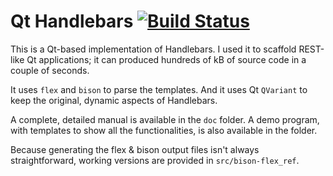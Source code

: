 # Qt Handlebars [![Build Status](https://travis-ci.org/mdhooge/qt-handlebars.svg?branch=master)](https://travis-ci.org/mdhooge/qt-handlebars)

This is a Qt-based implementation of Handlebars.
I used it to scaffold REST-like Qt applications;
it can produced hundreds of kB of source code in a couple of seconds.

It uses `flex` and `bison` to parse the templates.
And it uses Qt `QVariant` to keep the original, dynamic aspects of Handlebars.

A complete, detailed manual is available in the `doc` folder.
A demo program, with templates to show all the functionalities, is also
available in the folder.

Because generating the flex & bison output files isn't always straightforward,
working versions are provided in `src/bison-flex_ref`.

